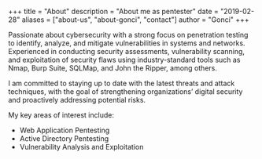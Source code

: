 +++
title = "About"
description = "About me as pentester"
date = "2019-02-28"
aliases = ["about-us", "about-gonci", "contact"]
author = "Gonci"
+++

Passionate about cybersecurity with a strong focus on penetration testing to identify, analyze, and mitigate vulnerabilities in systems and networks. Experienced in conducting security assessments, vulnerability scanning, and exploitation of security flaws using industry-standard tools such as Nmap, Burp Suite, SQLMap, and John the Ripper, among others.

I am committed to staying up to date with the latest threats and attack techniques, with the goal of strengthening organizations’ digital security and proactively addressing potential risks.

My key areas of interest include:
- Web Application Pentesting
- Active Directory Pentesting
- Vulnerability Analysis and Exploitation